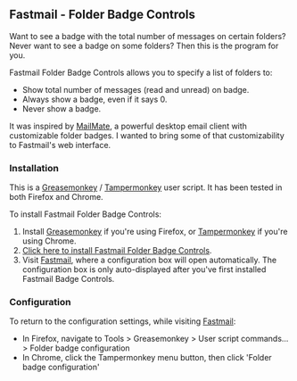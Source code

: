 Fastmail - Folder Badge Controls
-----------------------

Want to see a badge with the total number of messages on certain folders? Never want to see a badge on some folders?  Then this is the program for you.

Fastmail Folder Badge Controls allows you to specify a list of folders to:

* Show total number of messages (read and unread) on badge.
* Always show a badge, even if it says 0.
* Never show a badge.

It was inspired by [MailMate](http://freron.com/), a powerful desktop email client with customizable folder badges.  I wanted to bring some of that customizability to Fastmail's web interface.

### Installation

This is a [Greasemonkey](https://addons.mozilla.org/en-us/firefox/addon/greasemonkey/) / [Tampermonkey](https://chrome.google.com/webstore/detail/tampermonkey/dhdgffkkebhmkfjojejmpbldmpobfkfo?hl=en) user script.  It has been tested in both Firefox and Chrome.

To install Fastmail Folder Badge Controls:

1. Install [Greasemonkey](https://addons.mozilla.org/en-us/firefox/addon/greasemonkey/) if you're using Firefox, or [Tampermonkey](https://chrome.google.com/webstore/detail/tampermonkey/dhdgffkkebhmkfjojejmpbldmpobfkfo?hl=en) if you're using Chrome.
2. [Click here to install Fastmail Folder Badge Controls](https://github.com/michaelstepner/fastmail-FolderBadgeControls/raw/master/Fastmail_-_Folder_Badge_Controls.user.js).
3. Visit [Fastmail](https://www.fastmail.com/), where a configuration box will open automatically.  The configuration box is only auto-displayed after you've first installed Fastmail Badge Controls.

### Configuration

To return to the configuration settings, while visiting [Fastmail](https://www.fastmail.com/):

* In Firefox, navigate to Tools > Greasemonkey > User script commands... > Folder badge configuration
* In Chrome, click the Tampermonkey menu button, then click 'Folder badge configuration'
